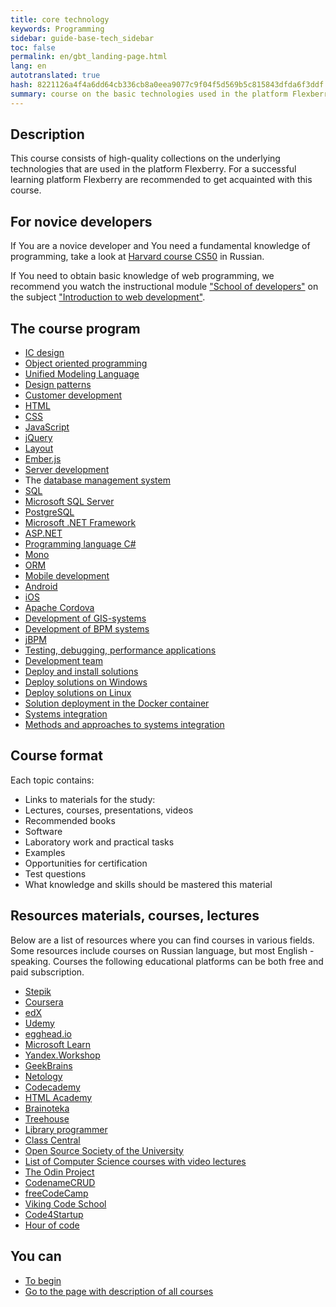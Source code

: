 ```yaml
---
title: core technology
keywords: Programming
sidebar: guide-base-tech_sidebar
toc: false
permalink: en/gbt_landing-page.html
lang: en
autotranslated: true
hash: 8221126a4f4a6dd64cb336cb8a0eea9077c9f04f5d569b5c815843dfda6f3ddf
summary: course on the basic technologies used in the platform Flexberry.
---
```


## Description
This course consists of high-quality collections on the underlying technologies that are used in the platform Flexberry. For a successful learning platform Flexberry are recommended to get acquainted with this course.

## For novice developers

If You are a novice developer and You need a fundamental knowledge of programming, take a look at [Harvard course CS50](https://www.youtube.com/playlist?list=PLawfWYMUziZqyUL5QDLVbe3j5BKWj42E5) in Russian.

If You need to obtain basic knowledge of web programming, we recommend you watch the instructional module ["School of developers"](/ru/tds_landing-page.html) on the subject ["Introduction to web development"](/ru/tds_module1-about.html).


## The course program

* [IC design](gbt_information-system-design.html)
* [Object oriented programming](gbt_ood.html)
* [Unified Modeling Language](gbt_uml.html)
* [Design patterns](gbt_design-patterns.html)
* [Customer development](gbt_frontend.html)
* [HTML](gbt_html.html)
* [CSS](gbt_css.html)
* [JavaScript](gbt_javascript.html)
* [jQuery](gbt_jquery.html)
* [Layout](gbt_layout.html)
* [Ember.js](gbt_emberjs.html)
* [Server development](gbt_backend.html)
* The [database management system](gbt_dbms.html)
* [SQL](gbt_sql.html)
* [Microsoft SQL Server](gbt_mssql.html)
* [PostgreSQL](gbt_postgresql.html)
* [Microsoft .NET Framework](gbt_dotnet.html)
* [ASP.NET](gbt_aspnet.html)
* [Programming language C#](gbt_csharp.html)
* [Mono](gbt_mono.html)
* [ORM](gbt_orm.html)
* [Mobile development](gbt_mobile.html)
* [Android](gbt_android.html)
* [iOS](gbt_ios.html)
* [Apache Cordova](gbt_cordova.html)
* [Development of GIS-systems](gbt_gis.html)
* [Development of BPM systems](gbt_bpm.html)
* [jBPM](gbt_jbpm.html)
* [Testing, debugging, performance applications](gbt_testing.html)
* [Development team](gbt_team-management.html)
* [Deploy and install solutions](gbt_deployment.html)
* [Deploy solutions on Windows](gbt_deployment_windows.html)
* [Deploy solutions on Linux](gbt_deployment_linux.html)
* [Solution deployment in the Docker container](gbt_deployment_docker.html)
* [Systems integration](gbt_integration.html)
* [Methods and approaches to systems integration](gbt_integration-methods.html)

## Course format

Each topic contains:

* Links to materials for the study:
* Lectures, courses, presentations, videos
* Recommended books
* Software
* Laboratory work and practical tasks
* Examples
* Opportunities for certification
* Test questions
* What knowledge and skills should be mastered this material

## Resources materials, courses, lectures

Below are a list of resources where you can find courses in various fields. Some resources include courses on Russian language, but most English - speaking. Courses the following educational platforms can be both free and paid subscription.

* [Stepik](https://stepik.org)
* [Coursera](https://ru.coursera.org/)
* [edX](https://www.edx.org/)
* [Udemy](https://www.udemy.com/)
* [egghead.io](https://egghead.io/)
* [Microsoft Learn](https://docs.microsoft.com/ru-ru/learn/)
* [Yandex.Workshop](https://praktikum.yandex.ru/)
* [GeekBrains](https://geekbrains.ru/)
* [Netology](https://netology.ru/)
* [Codecademy](https://www.codecademy.com/)
* [HTML Academy](https://htmlacademy.ru/)
* [Brainoteka](https://brainoteka.com/)
* [Treehouse](https://teamtreehouse.com/)
* [Library programmer](https://vk.com/proglib)
* [Class Central](https://www.class-central.com/)
* [Open Source Society of the University](https://github.com/open-source-society/computer-science)
* [List of Computer Science courses with video lectures](https://github.com/Developer-Y/cs-video-courses)
* [The Odin Project](http://www.theodinproject.com/)
* [CodenameCRUD](http://codenamecrud.ru/)
* [freeCodeCamp](https://www.freecodecamp.com/)
* [Viking Code School](https://www.vikingcodeschool.com/)
* [Code4Startup](https://code4startup.com/)
* [Hour of code](https://code.org/)

## You can

* [To begin](gbt_information-system-design.html)
* [Go to the page with description of all courses](/EN/)



